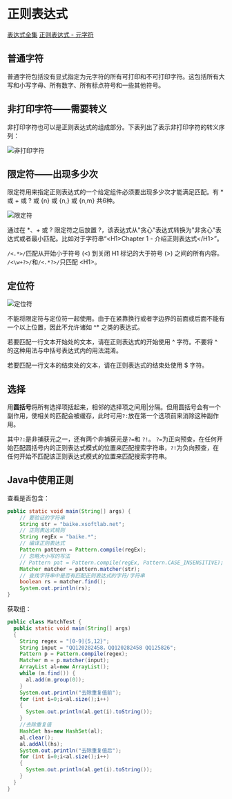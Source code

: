 # 正则表达式
[表达式全集](http://tool.oschina.net/uploads/apidocs/jquery/regexp.html)
[正则表达式 - 元字符](http://www.runoob.com/regexp/regexp-metachar.html)

## 普通字符
普通字符包括没有显式指定为元字符的所有可打印和不可打印字符。这包括所有大写和小写字母、所有数字、所有标点符号和一些其他符号。

## 非打印字符——需要转义
非打印字符也可以是正则表达式的组成部分。下表列出了表示非打印字符的转义序列：

![非打印字符](http://ovn0i3kdg.bkt.clouddn.com/%E6%AD%A3%E5%88%99%E8%A1%A8%E8%BE%BE%E5%BC%8F-%E9%9D%9E%E6%89%93%E5%8D%B0%E5%AD%97%E7%AC%A6.png)

## 限定符——出现多少次
限定符用来指定正则表达式的一个给定组件必须要出现多少次才能满足匹配。有 * 或 + 或 ? 或 {n} 或 {n,} 或 {n,m} 共6种。

![限定符](http://ovn0i3kdg.bkt.clouddn.com/%E6%AD%A3%E5%88%99%E8%A1%A8%E8%BE%BE%E5%BC%8F-%E9%99%90%E5%AE%9A%E7%AC%A6.png)

通过在 \*、+ 或 ? 限定符之后放置 ?，该表达式从"贪心"表达式转换为"非贪心"表达式或者最小匹配。比如对于字符串“&lt;H1&gt;Chapter 1 - 介绍正则表达式&lt;/H1&gt;”。

`/<.*>/`匹配从开始小于符号 (<) 到关闭 H1 标记的大于符号 (>) 之间的所有内容。
`/<\w+?>/`和`/<.*?>/`只匹配 &lt;H1&gt;。

## 定位符
![定位符](http://ovn0i3kdg.bkt.clouddn.com/%E5%AE%9A%E4%BD%8D%E7%AC%A6.png)

不能将限定符与定位符一起使用。由于在紧靠换行或者字边界的前面或后面不能有一个以上位置，因此不允许诸如 ^* 之类的表达式。

若要匹配一行文本开始处的文本，请在正则表达式的开始使用 ^ 字符。不要将 ^ 的这种用法与中括号表达式内的用法混淆。

若要匹配一行文本的结束处的文本，请在正则表达式的结束处使用 $ 字符。

## 选择
用**圆括号**将所有选择项括起来，相邻的选择项之间用|分隔。但用圆括号会有一个副作用，使相关的匹配会被缓存，此时可用`?:`放在第一个选项前来消除这种副作用。

其中` ?: `是非捕获元之一，还有两个非捕获元是` ?= `和 `?!`。
` ?= `为正向预查，在任何开始匹配圆括号内的正则表达式模式的位置来匹配搜索字符串，`?!`为负向预查，在任何开始不匹配该正则表达式模式的位置来匹配搜索字符串。


## Java中使用正则
查看是否包含：
```Java
public static void main(String[] args) {
    // 要验证的字符串
    String str = "baike.xsoftlab.net";
    // 正则表达式规则
    String regEx = "baike.*";
    // 编译正则表达式
    Pattern pattern = Pattern.compile(regEx);
    // 忽略大小写的写法
    // Pattern pat = Pattern.compile(regEx, Pattern.CASE_INSENSITIVE);
    Matcher matcher = pattern.matcher(str);
    // 查找字符串中是否有匹配正则表达式的字符/字符串
    boolean rs = matcher.find();
    System.out.println(rs);
}
```
获取组：
```Java
public class MatchTest {
  public static void main(String[] args)
  {
    String regex = "[0-9]{5,12}";
    String input = "QQ120282458，QQ120282458 QQ125826";
    Pattern p = Pattern.compile(regex);
    Matcher m = p.matcher(input);
    ArrayList al=new ArrayList();
    while (m.find()) {
      al.add(m.group(0));
    }
    System.out.println("去除重复值前");
    for (int i=0;i<al.size();i++)
    {
      System.out.println(al.get(i).toString());
    }
    //去除重复值
    HashSet hs=new HashSet(al);
    al.clear();
    al.addAll(hs);
    System.out.println("去除重复值后");
    for (int i=0;i<al.size();i++)
    {
      System.out.println(al.get(i).toString());
    }
  }
}
```
